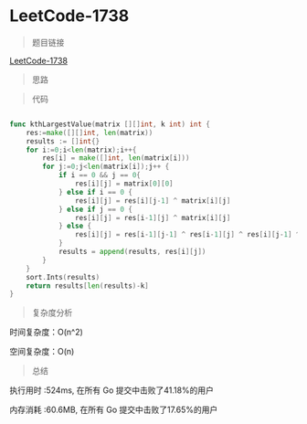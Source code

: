 # LeetCode-1738

>题目链接

[LeetCode-1738](https://leetcode-cn.com/problems/find-kth-largest-xor-coordinate-value/)

> 思路


>代码

```go

func kthLargestValue(matrix [][]int, k int) int {
    res:=make([][]int, len(matrix))
    results := []int{}
    for i:=0;i<len(matrix);i++{
        res[i] = make([]int, len(matrix[i]))
        for j:=0;j<len(matrix[i]);j++ {
            if i == 0 && j == 0{
                res[i][j] = matrix[0][0]
            } else if i == 0 {
                res[i][j] = res[i][j-1] ^ matrix[i][j]
            } else if j == 0 {
                res[i][j] = res[i-1][j] ^ matrix[i][j]
            } else {
                res[i][j] = res[i-1][j-1] ^ res[i-1][j] ^ res[i][j-1] ^ matrix[i][j]
            }
            results = append(results, res[i][j])
        }    
    }
    sort.Ints(results)
    return results[len(results)-k]
}
```

>复杂度分析

时间复杂度：O(n^2)

空间复杂度：O(n)

>总结

执行用时 :524ms, 在所有 Go 提交中击败了41.18%的用户

内存消耗 :60.6MB, 在所有 Go 提交中击败了17.65%的用户
